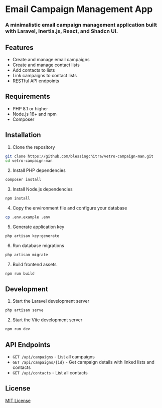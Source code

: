 # Email Campaign Management App

### A minimalistic email campaign management application built with Laravel, Inertia.js, React, and Shadcn UI.

## Features

- Create and manage email campaigns
- Create and manage contact lists
- Add contacts to lists
- Link campaigns to contact lists
- RESTful API endpoints

## Requirements

- PHP 8.1 or higher
- Node.js 16+ and npm
- Composer

## Installation

1. Clone the repository
```bash
git clone https://github.com/blessingchitra/vetro-campaign-man.git
cd vetro-campaign-man
```

2. Install PHP dependencies
```bash
composer install
```

3. Install Node.js dependencies
```bash
npm install
```

4. Copy the environment file and configure your database
```bash
cp .env.example .env
```

5. Generate application key
```bash
php artisan key:generate
```

6. Run database migrations
```bash
php artisan migrate
```

7. Build frontend assets
```bash
npm run build
```

## Development

1. Start the Laravel development server
```bash
php artisan serve
```

2. Start the Vite development server
```bash
npm run dev
```

## API Endpoints

- `GET /api/campaigns` - List all campaigns
- `GET /api/campaigns/{id}` - Get campaign details with linked lists and contacts
- `GET /api/contacts` - List all contacts

## License

[MIT License](LICENSE.md)

